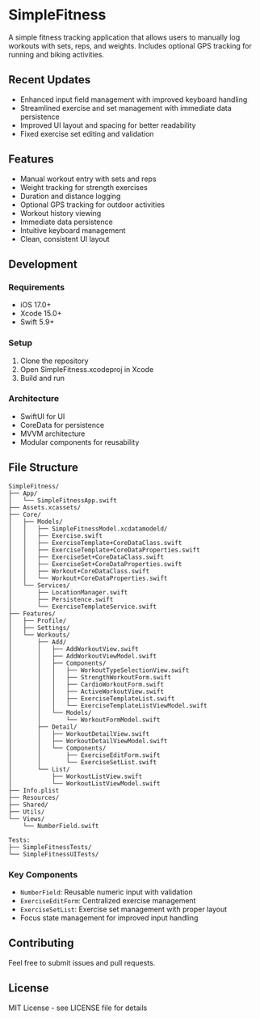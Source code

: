 # SimpleFitness

A simple fitness tracking application that allows users to manually log workouts with sets, reps, and weights. Includes optional GPS tracking for running and biking activities.

## Recent Updates

- Enhanced input field management with improved keyboard handling
- Streamlined exercise and set management with immediate data persistence
- Improved UI layout and spacing for better readability
- Fixed exercise set editing and validation

## Features

- Manual workout entry with sets and reps
- Weight tracking for strength exercises
- Duration and distance logging
- Optional GPS tracking for outdoor activities
- Workout history viewing
- Immediate data persistence
- Intuitive keyboard management
- Clean, consistent UI layout

## Development

### Requirements
- iOS 17.0+
- Xcode 15.0+
- Swift 5.9+

### Setup
1. Clone the repository
2. Open SimpleFitness.xcodeproj in Xcode
3. Build and run

### Architecture
- SwiftUI for UI
- CoreData for persistence
- MVVM architecture
- Modular components for reusability

## File Structure

```
SimpleFitness/
├── App/
│   └── SimpleFitnessApp.swift
├── Assets.xcassets/
├── Core/
│   ├── Models/
│   │   ├── SimpleFitnessModel.xcdatamodeld/
│   │   ├── Exercise.swift
│   │   ├── ExerciseTemplate+CoreDataClass.swift
│   │   ├── ExerciseTemplate+CoreDataProperties.swift
│   │   ├── ExerciseSet+CoreDataClass.swift
│   │   ├── ExerciseSet+CoreDataProperties.swift
│   │   ├── Workout+CoreDataClass.swift
│   │   └── Workout+CoreDataProperties.swift
│   └── Services/
│       ├── LocationManager.swift
│       ├── Persistence.swift
│       └── ExerciseTemplateService.swift
├── Features/
│   ├── Profile/
│   ├── Settings/
│   └── Workouts/
│       ├── Add/
│       │   ├── AddWorkoutView.swift
│       │   ├── AddWorkoutViewModel.swift
│       │   ├── Components/
│       │   │   ├── WorkoutTypeSelectionView.swift
│       │   │   ├── StrengthWorkoutForm.swift
│       │   │   ├── CardioWorkoutForm.swift
│       │   │   ├── ActiveWorkoutView.swift
│       │   │   ├── ExerciseTemplateList.swift
│       │   │   └── ExerciseTemplateListViewModel.swift
│       │   └── Models/
│       │       └── WorkoutFormModel.swift
│       ├── Detail/
│       │   ├── WorkoutDetailView.swift
│       │   ├── WorkoutDetailViewModel.swift
│       │   └── Components/
│       │       ├── ExerciseEditForm.swift
│       │       └── ExerciseSetList.swift
│       └── List/
│           ├── WorkoutListView.swift
│           └── WorkoutListViewModel.swift
├── Info.plist
├── Resources/
├── Shared/
├── Utils/
└── Views/
    └── NumberField.swift

Tests:
├── SimpleFitnessTests/
└── SimpleFitnessUITests/
```

### Key Components
- `NumberField`: Reusable numeric input with validation
- `ExerciseEditForm`: Centralized exercise management
- `ExerciseSetList`: Exercise set management with proper layout
- Focus state management for improved input handling

## Contributing
Feel free to submit issues and pull requests.

## License
MIT License - see LICENSE file for details 